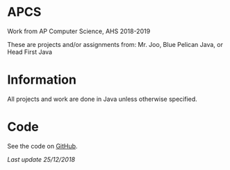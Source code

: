 # APCS
Work from AP Computer Science, AHS 2018-2019

These are projects and/or assignments from: Mr. Joo, Blue Pelican Java, or Head First Java

# Information
All projects and work are done in Java unless otherwise specified.

# Code
See the code on [GitHub](https://github.com/minghao912/APCS).

*Last update 25/12/2018*

